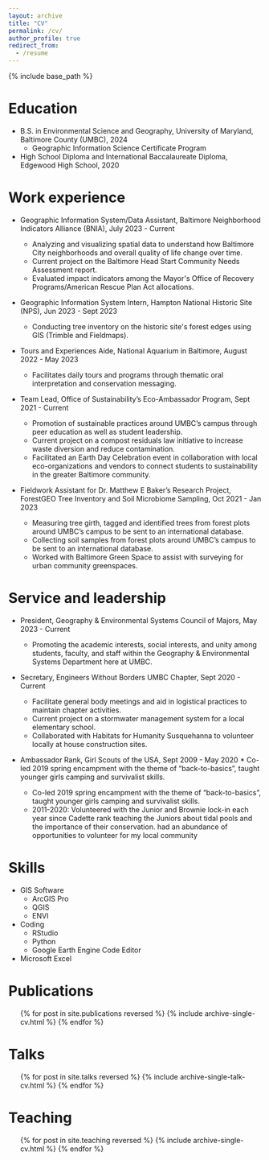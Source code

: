 ```yaml
---
layout: archive
title: "CV"
permalink: /cv/
author_profile: true
redirect_from:
  - /resume
---
```


{% include base_path %}

Education
======
* B.S. in Environmental Science and Geography, University of Maryland, Baltimore County (UMBC), 2024
  * Geographic Information Science Certificate Program
* High School Diploma and International Baccalaureate Diploma, Edgewood High School, 2020

Work experience
======
* Geographic Information System/Data Assistant, Baltimore Neighborhood Indicators Alliance (BNIA), July 2023 - Current
  * Analyzing and visualizing spatial data to understand how Baltimore City neighborhoods and overall quality of life
    change over time.
  * Current project on the Baltimore Head Start Community Needs Assessment report.
  * Evaluated impact indicators among the Mayor's Office of Recovery Programs/American Rescue Plan Act allocations.

* Geographic Information System Intern, Hampton National Historic Site (NPS), Jun 2023 - Sept 2023
  * Conducting tree inventory on the historic site's forest edges using GIS (Trimble and Fieldmaps).

* Tours and Experiences Aide, National Aquarium in Baltimore, August 2022 - May 2023
  * Facilitates daily tours and programs through thematic oral interpretation and conservation messaging.
 
* Team Lead, Office of Sustainability’s Eco-Ambassador Program, Sept 2021 - Current
  * Promotion of sustainable practices around UMBC’s campus through peer education as well as student leadership.
  * Current project on a compost residuals law initiative to increase waste diversion and reduce contamination.
  * Facilitated an Earth Day Celebration event in collaboration with local eco-organizations and vendors to connect
    students to sustainability in the greater Baltimore community.
 
* Fieldwork Assistant for Dr. Matthew E Baker’s Research Project, ForestGEO Tree Inventory and Soil Microbiome Sampling, Oct 2021 - Jan 2023
  * Measuring tree girth, tagged and identified trees from forest plots around UMBC’s campus to be sent to an
    international database.
  * Collecting soil samples from forest plots around UMBC’s campus to be sent to an international database.
  * Worked with Baltimore Green Space to assist with surveying for urban community greenspaces.
  
Service and leadership
======
* President, Geography & Environmental Systems Council of Majors, May 2023 - Current
  * Promoting the academic interests, social interests, and unity among students, faculty, and staff within the Geography & Environmental        Systems Department here at UMBC.
 
* Secretary, Engineers Without Borders UMBC Chapter, Sept 2020 - Current
  * Facilitate general body meetings and aid in logistical practices to maintain chapter activities.
  * Current project on a stormwater management system for a local elementary school.
  * Collaborated with Habitats for Humanity Susquehanna to volunteer locally at house construction sites.
 
* Ambassador Rank, Girl Scouts of the USA, Sept 2009 - May 2020 * Co-led 2019 spring encampment with the theme of “back-to-basics”, taught younger girls camping and survivalist
    skills.
  * Co-led 2019 spring encampment with the theme of “back-to-basics”, taught younger girls camping and survivalist
    skills.
  * 2011-2020: Volunteered with the Junior and Brownie lock-in each year since Cadette rank teaching the Juniors about
    tidal pools and the importance of their conservation.
    had an abundance of opportunities to volunteer for my local community

Skills
======
* GIS Software
  * ArcGIS Pro
  * QGIS
  * ENVI
* Coding
  * RStudio
  * Python
  * Google Earth Engine Code Editor
* Microsoft Excel

Publications
======
  <ul>{% for post in site.publications reversed %}
    {% include archive-single-cv.html %}
  {% endfor %}</ul>
  
Talks
======
  <ul>{% for post in site.talks reversed %}
    {% include archive-single-talk-cv.html  %}
  {% endfor %}</ul>
  
Teaching
======
  <ul>{% for post in site.teaching reversed %}
    {% include archive-single-cv.html %}
  {% endfor %}</ul>
  
